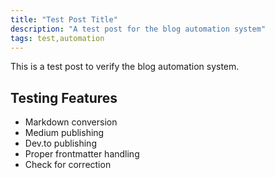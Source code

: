```yaml
---
title: "Test Post Title"
description: "A test post for the blog automation system"
tags: test,automation
---
```


This is a test post to verify the blog automation system.

## Testing Features

- Markdown conversion
- Medium publishing
- Dev.to publishing
- Proper frontmatter handling
- Check for correction